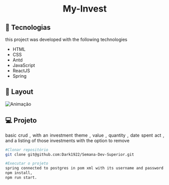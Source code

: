 
<h1 align="center">  My-Invest </h1>

## 🚀 Tecnologias

this project was developed with the following technologies

- HTML
- CSS
- Antd
- JavaScript
- ReactJS
- Spring


## 🔖 Layout 


![Animação](https://user-images.githubusercontent.com/48605830/120934395-a182c380-c6d4-11eb-8164-5cc33f54397e.gif)



## 💻 Projeto
<p align="justify"> basic crud , with an investment theme , value , quantity , date spent act , and a listing of those investments with the option to remove  </p>

```bash
#Clonar repositório
git clone git@github.com:Dark1922/Semana-Dev-Superior.git

#Executar o projeto
spring connected to postgres in pom xml with its username and password
npm install,
npm run start.
```
